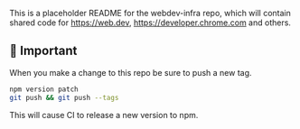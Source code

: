 This is a placeholder README for the webdev-infra repo, which will contain
shared code for https://web.dev, https://developer.chrome.com and others.

## 🚨 Important

When you make a change to this repo be sure to push a new tag.

```bash
npm version patch
git push && git push --tags
```

This will cause CI to release a new version to npm.